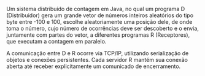 Um sistema distribuído de contagem em Java, no qual um programa D (Distribuidor) gera um grande vetor de números inteiros aleatórios do tipo byte entre -100 e 100, 
escolhe aleatoriamente uma posição dele, de onde toma o número, cujo número de ocorrências deve ser descoberto e o envia, juntamente com partes do vetor, 
a diferentes programas R (Receptores), que executam a contagem em paralelo.

A comunicação entre D e R ocorre via TCP/IP, utilizando serialização de objetos e conexões persistentes. Cada servidor R mantém sua conexão aberta até receber 
explicitamente um comunicado de encerramento.
